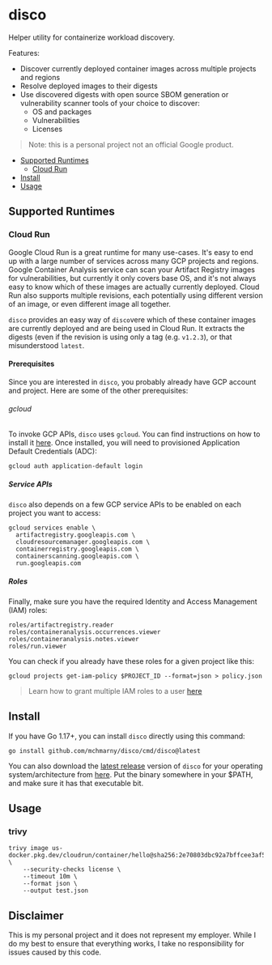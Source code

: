 # disco 

Helper utility for containerize workload discovery.

Features:

* Discover currently deployed container images across multiple projects and regions
* Resolve deployed images to their digests
* Use discovered digests with open source SBOM generation or vulnerability scanner tools of your choice to discover:
  * OS and packages
  * Vulnerabilities 
  * Licenses 

> Note: this is a personal project not an official Google product.

* [Supported Runtimes](#supported-runtimes)
  * [Cloud Run](#cloud-run)
* [Install](#install)
* [Usage](#usage)

## Supported Runtimes

### Cloud Run 

Google Cloud Run is a great runtime for many use-cases. It's easy to end up with a large number of services across many GCP projects and regions. Google Container Analysis service can scan your Artifact Registry images for vulnerabilities, but currently it only covers base OS, and it's not always easy to know which of these images are actually currently deployed. Cloud Run also supports multiple revisions, each potentially using different version of an image, or even different image all together.

`disco` provides an easy way of `disco`vere which of these container images are currently deployed and are being used in Cloud Run. It extracts the digests (even if the revision is using only a tag (e.g. `v1.2.3`), or that misunderstood `latest`.

#### Prerequisites 

Since you are interested in `disco`, you probably already have GCP account and project. Here are some of the other prerequisites:

###### gcloud

To invoke GCP APIs, `disco` uses `gcloud`. You can find instructions on how to install it [here](https://cloud.google.com/sdk/docs/install). Once installed, you will need to provisioned Application Default Credentials (ADC):
  
```shell
gcloud auth application-default login
```

##### Service APIs

`disco` also depends on a few GCP service APIs to be enabled on each project you want to access:

```shell
gcloud services enable \
  artifactregistry.googleapis.com \
  cloudresourcemanager.googleapis.com \
  containerregistry.googleapis.com \
  containerscanning.googleapis.com \
  run.googleapis.com 
```

##### Roles

Finally, make sure you have the required Identity and Access Management (IAM) roles: 

```shell
roles/artifactregistry.reader
roles/containeranalysis.occurrences.viewer
roles/containeranalysis.notes.viewer
roles/run.viewer
```

You can check if you already have these roles for a given project like this:

```shell
gcloud projects get-iam-policy $PROJECT_ID --format=json > policy.json
```

> Learn how to grant multiple IAM roles to a user [here](https://cloud.google.com/iam/docs/granting-changing-revoking-access#multiple-roles)

## Install 

If you have Go 1.17+, you can install `disco` directly using this command:

```shell
go install github.com/mchmarny/disco/cmd/disco@latest
```

You can also download the [latest release](https://github.com/mchmarny/disco/releases/latest) version of `disco` for your operating system/architecture from [here](https://github.com/mchmarny/disco/releases/latest). Put the binary somewhere in your $PATH, and make sure it has that executable bit.

## Usage



### trivy 

```shell
trivy image us-docker.pkg.dev/cloudrun/container/hello@sha256:2e70803dbc92a7bffcee3af54b5d264b23a6096f304f00d63b7d1e177e40986c \
    --security-checks license \
    --timeout 10m \
    --format json \
    --output test.json
```

## Disclaimer

This is my personal project and it does not represent my employer. While I do my best to ensure that everything works, I take no responsibility for issues caused by this code.
